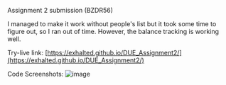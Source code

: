 Assignment 2 submission (BZDR56)

I managed to make it work without people's list but it took some time to figure out, so I ran out of time. However, the balance tracking is working well.

Try-live link:
[https://exhalted.github.io/DUE_Assignment2/](https://exhalted.github.io/DUE_Assignment2/)

Code Screenshots:
![image](https://github.com/Exhalted/DUE_Assignment2/assets/84223813/78f93267-686e-4d77-be66-4edc842050c7)
